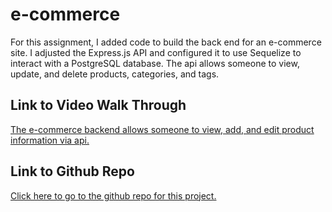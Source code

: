 # e-commerce

For this assignment, I added code to build the back end for an e-commerce site. I adjusted the Express.js API and configured it to use Sequelize to interact with a PostgreSQL database. The api allows someone to view, update, and delete products, categories, and tags.

## Link to Video Walk Through

[The e-commerce backend allows someone to view, add, and edit product information via api.](https://drive.google.com/file/d/14ePrB6BMw3pvk-oteQ8dGdMsqEbGisqP/view)

## Link to Github Repo
[Click here to go to the github repo for this project.](https://github.com/JenGelfling/e-commerce)
